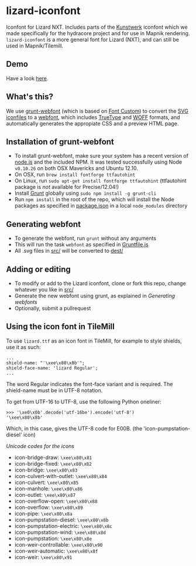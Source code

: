 lizard-iconfont
===============

Iconfont for Lizard NXT. Includes parts of the [Kunstwerk](http://nens.github.io/nens-carto/kunstwerk/) iconfont which we made specifically for the hydracore project and for use in Mapnik rendering. `lizard-iconfont` is a more general font for Lizard (NXT), and can still be used in Mapnik/Tilemill.


Demo
----
Have a look [here](http://nens.github.io/lizard-iconfont/).


What's this?
------------

We use [grunt-webfont](https://github.com/sapegin/grunt-webfont) (which is based on [Font Custom](http://endtwist.github.io/fontcustom/)) to convert the [SVG iconfiles](lizard/src) to a [webfont](lizard/dest), which includes [TrueType](http://en.wikipedia.org/wiki/TrueType) and [WOFF](http://en.wikipedia.org/wiki/Web_Open_Font_Format) formats, and automatically generates the appropiate CSS and a preview HTML page.


Installation of grunt-webfont
-----------------------------

 * To install grunt-webfont, make sure your system has a recent version of [node.js](http://nodejs.org/) and the included NPM. It was tested successfully using Node `v0.10.26` on both OSX Mavericks and Ubuntu 12.10.
 * On OSX, run `brew install fontforge ttfautohint`
 * On Linux, run `sudo apt-get install fontforge ttfautohint` (ttfautohint package is *not* available for Precise/12.04!)
 * Install [Grunt](http://gruntjs.com/) globally using `sudo npm install -g grunt-cli`
 * Run `npm install` in the root of the repo, which will install the Node packages as specified in [package.json](package.json) in a local `node_modules` directory


Generating webfont
------------------

 * To generate the webfont, run `grunt` without any arguments
 * This will run the task `webfont` as specified in [Gruntfile.js](Gruntfile.js)
 * All .svg files in [src/](lizard/src) will be converted to [dest/](lizard/dest)
 
Adding or editing
-----------------

 * To modify or add to the Lizard iconfont, clone or fork this repo, change whatever you like in [src/](lizard/src)
 * Generate the new webfont using grunt, as explained in *Generating webfonts*
 * Optionally, submit a pullrequest


Using the icon font in TileMill
-------------------------------

To use `lizard.ttf` as an icon font in TileMill, for example to style shields, use it as such:

```
...
shield-name: "'\xee\x80\x8b'";
shield-face-name: 'lizard Regular';
...
```

The word Regular indicates the font-face variant and is required.
The shield-name must be in UTF-8 notation.

To get from UTF-16 to UTF-8, use the following Python oneliner:

```
>>> '\xe0\x0b'.decode('utf-16be').encode('utf-8')
'\xee\x80\x8b'
```

Which, in this case, gives the UTF-8 code for E00B. (the 'icon-pumpstation-diesel' icon)


*Unicode codes for the icons*

 * icon-bridge-draw: `\xee\x80\x81`
 * icon-bridge-fixed: `\xee\x80\x82`
 * icon-bridge: `\xee\x80\x83`
 * icon-culvert-with-outlet: `\xee\x80\x84`
 * icon-culvert: `\xee\x80\x85`
 * icon-manhole: `\xee\x80\x86`
 * icon-outlet: `\xee\x80\x87`
 * icon-overflow-open: `\xee\x80\x88`
 * icon-overflow: `\xee\x80\x89`
 * icon-pipe: `\xee\x80\x8a`
 * icon-pumpstation-diesel: `\xee\x80\x8b`
 * icon-pumpstation-electric: `\xee\x80\x8c`
 * icon-pumpstation-wind: `\xee\x80\x8d`
 * icon-pumpstation: `\xee\x80\x8e`
 * icon-weir-controllable: `\xee\x80\x90`
 * icon-weir-automatic: `\xee\x80\x8f`
 * icon-weir: `\xee\x80\x91`
